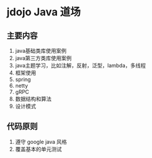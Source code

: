 # jdojo Java 道场
## 主要内容
1. java基础类库使用案例
2. java第三方类库使用案例
3. java主题学习，比如注解，反射，泛型，lambda，多线程
3. 框架使用
  1. spring
  2. netty
  3. gRPC
4. 数据结构和算法
5. 设计模式

## 代码原则
1. 遵守 google java 风格
2. 覆盖基本的单元测试






